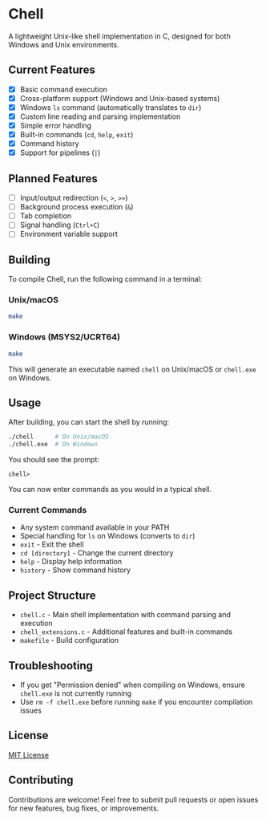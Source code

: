 # Chell

A lightweight Unix-like shell implementation in C, designed for both Windows and Unix environments.

## Current Features

- [x] Basic command execution
- [x] Cross-platform support (Windows and Unix-based systems)
- [x] Windows `ls` command (automatically translates to `dir`)
- [x] Custom line reading and parsing implementation
- [x] Simple error handling
- [x] Built-in commands (`cd`, `help`, `exit`)
- [x] Command history
- [x] Support for pipelines (`|`)

## Planned Features

- [ ] Input/output redirection (`<`, `>`, `>>`)
- [ ] Background process execution (`&`)
- [ ] Tab completion
- [ ] Signal handling (`Ctrl+C`)
- [ ] Environment variable support

## Building

To compile Chell, run the following command in a terminal:

### Unix/macOS
```bash
make
```

### Windows (MSYS2/UCRT64)
```bash
make
```

This will generate an executable named `chell` on Unix/macOS or `chell.exe` on Windows.

## Usage

After building, you can start the shell by running:

```bash
./chell      # On Unix/macOS
./chell.exe  # On Windows
```

You should see the prompt:

```
chell> 
```

You can now enter commands as you would in a typical shell.


### Current Commands
- Any system command available in your PATH
- Special handling for `ls` on Windows (converts to `dir`)
- `exit` - Exit the shell
- `cd [directory]` - Change the current directory
- `help` - Display help information
- `history` - Show command history

## Project Structure

- `chell.c` - Main shell implementation with command parsing and execution
- `chell_extensions.c` - Additional features and built-in commands
- `makefile` - Build configuration

## Troubleshooting

- If you get "Permission denied" when compiling on Windows, ensure `chell.exe` is not currently running
- Use `rm -f chell.exe` before running `make` if you encounter compilation issues

## License

[MIT License](LICENSE)

## Contributing

Contributions are welcome! Feel free to submit pull requests or open issues for new features, bug fixes, or improvements.